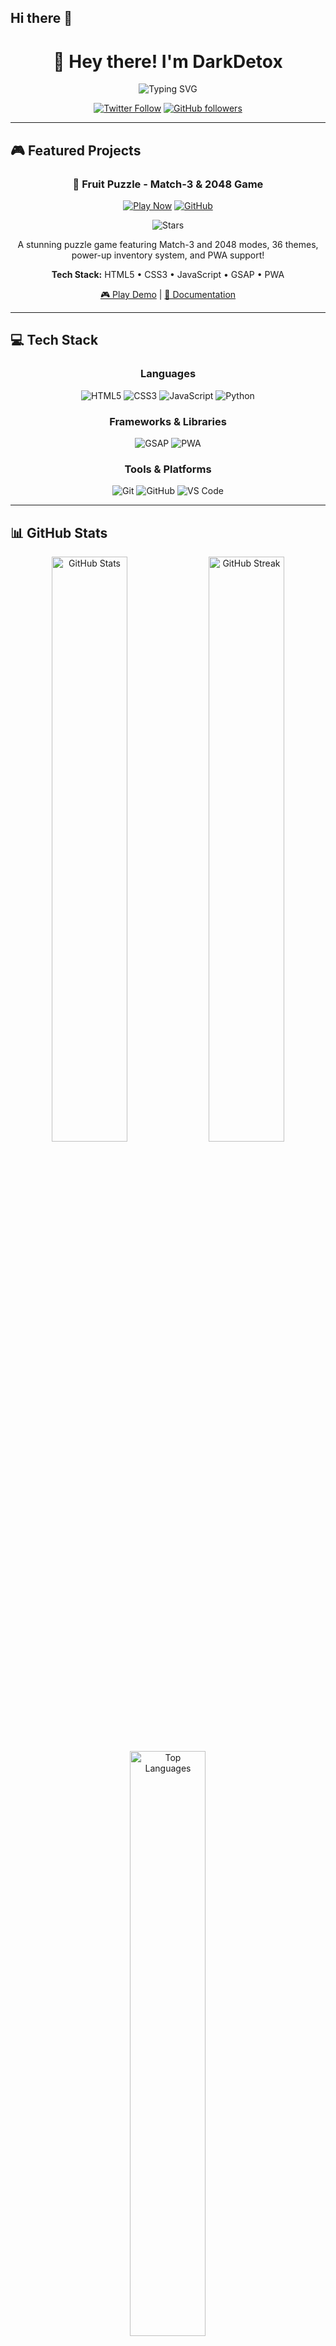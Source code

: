 ## Hi there 👋
<div align="center">

# 👋 Hey there! I'm DarkDetox

<img src="https://readme-typing-svg.demolab.com?font=Fira+Code&size=28&duration=3000&pause=1000&color=FF6B6B&center=true&vCenter=true&width=600&lines=Game+Developer+%F0%9F%8E%AE;Web+Developer+%F0%9F%92%BB;BOT+Developer+%F0%9F%9A%80;Open+Source+Enthusiast+%E2%AD%90;Always+Learning+%F0%9F%9A%80" alt="Typing SVG" />

<br>

[![Twitter Follow](https://img.shields.io/twitter/follow/TheDevilxyz?style=social)](https://twitter.com/TheDevilxyz)
[![GitHub followers](https://img.shields.io/github/followers/DarkDetox?style=social)](https://github.com/DarkDetox)

</div>

---

## 🎮 Featured Projects

<div align="center">

### 🍎 Fruit Puzzle - Match-3 & 2048 Game

[![Play Now](https://img.shields.io/badge/🎮_PLAY_NOW-4CAF50?style=for-the-badge&labelColor=000000)](https://darkdetox.github.io/FruitPuzzle/)
[![GitHub](https://img.shields.io/badge/View_Code-181717?style=for-the-badge&logo=github&logoColor=white)](https://github.com/DarkDetox/FruitPuzzle)

<img src="https://img.shields.io/github/stars/DarkDetox/FruitPuzzle?style=social" alt="Stars">

A stunning puzzle game featuring Match-3 and 2048 modes, 36 themes, power-up inventory system, and PWA support!

**Tech Stack:** HTML5 • CSS3 • JavaScript • GSAP • PWA

[🎮 Play Demo](https://darkdetox.github.io/FruitPuzzle/) | [📖 Documentation](https://github.com/DarkDetox/FruitPuzzle#readme)

</div>

---

## 💻 Tech Stack

<div align="center">

### Languages
![HTML5](https://img.shields.io/badge/HTML5-E34F26?style=for-the-badge&logo=html5&logoColor=white)
![CSS3](https://img.shields.io/badge/CSS3-1572B6?style=for-the-badge&logo=css3&logoColor=white)
![JavaScript](https://img.shields.io/badge/JavaScript-F7DF1E?style=for-the-badge&logo=javascript&logoColor=black)
![Python](https://img.shields.io/badge/Python-3776AB?style=for-the-badge&logo=python&logoColor=white)

### Frameworks & Libraries
![GSAP](https://img.shields.io/badge/GSAP-88CE02?style=for-the-badge&logo=greensock&logoColor=white)
![PWA](https://img.shields.io/badge/PWA-5A0FC8?style=for-the-badge&logo=pwa&logoColor=white)

### Tools & Platforms
![Git](https://img.shields.io/badge/Git-F05032?style=for-the-badge&logo=git&logoColor=white)
![GitHub](https://img.shields.io/badge/GitHub-181717?style=for-the-badge&logo=github&logoColor=white)
![VS Code](https://img.shields.io/badge/VS_Code-007ACC?style=for-the-badge&logo=visualstudiocode&logoColor=white)

</div>

---

## 📊 GitHub Stats

<div align="center">

<img width="49%" src="https://github-readme-stats.vercel.app/api?username=DarkDetox&show_icons=true&theme=radical&hide_border=true&bg_color=0D1117&title_color=FF6B6B&icon_color=FF6B6B&text_color=FFFFFF" alt="GitHub Stats">

<img width="49%" src="https://github-readme-streak-stats.herokuapp.com?user=DarkDetox&theme=radical&hide_border=true&background=0D1117&ring=FF6B6B&fire=FF6B6B&currStreakLabel=FF6B6B" alt="GitHub Streak">

<img width="49%" src="https://github-readme-stats.vercel.app/api/top-langs/?username=DarkDetox&layout=compact&theme=radical&hide_border=true&bg_color=0D1117&title_color=FF6B6B&text_color=FFFFFF" alt="Top Languages">

</div>

---

## 🏆 GitHub Trophies

<div align="center">

[![Trophy](https://github-profile-trophy.vercel.app/?username=DarkDetox&theme=radical&no-frame=true&no-bg=true&row=1&column=7)](https://github.com/ryo-ma/github-profile-trophy)

</div>

---

## 🎯 Current Focus

- 🎮 Building interactive web games
- 🚀 Learning advanced JavaScript & PWA development
- 💡 Contributing to open-source projects
- 🌟 Creating beautiful UI/UX experiences

---

## 📫 Connect With Me

<div align="center">

<table>
<tr>
<td align="center" width="200">
<a href="https://github.com/DarkDetox">
<img src="https://img.shields.io/badge/GitHub-181717?style=for-the-badge&logo=github&logoColor=white" alt="GitHub">
</a>
<br>
<b>DarkDetox</b>
</td>
<td align="center" width="200">
<a href="https://twitter.com/TheDevilxyz">
<img src="https://img.shields.io/badge/Twitter-1DA1F2?style=for-the-badge&logo=twitter&logoColor=white" alt="Twitter">
</a>
<br>
<b>@TheDevilxyz</b>
</td>
<td align="center" width="200">
<a href="https://t.me/DarkDexo">
<img src="https://img.shields.io/badge/Telegram-26A5E4?style=for-the-badge&logo=telegram&logoColor=white" alt="Telegram">
</a>
<br>
<b>@DarkDexo</b>
</td>
</tr>
<tr>
<td align="center" width="200">
<a href="mailto:darkdetox05@gmail.com">
<img src="https://img.shields.io/badge/Email-EA4335?style=for-the-badge&logo=gmail&logoColor=white" alt="Email">
</a>
<br>
<b>darkdetox05@gmail.com</b>
</td>
<td align="center" width="200">
<a href="https://discord.com/users/darkdexo">
<img src="https://img.shields.io/badge/Discord-5865F2?style=for-the-badge&logo=discord&logoColor=white" alt="Discord">
</a>
<br>
<b>darkdexo</b>
</td>
<td align="center" width="200">
<a href="https://darkdetox.github.io/FruitPuzzle/">
<img src="https://img.shields.io/badge/Portfolio-FF6B6B?style=for-the-badge&logo=googlechrome&logoColor=white" alt="Portfolio">
</a>
<br>
<b>My Projects</b>
</td>
</tr>
</table>

### 💬 Feel free to reach out!

[![GitHub](https://img.shields.io/badge/GitHub-DarkDetox-181717?style=flat-square&logo=github)](https://github.com/DarkDetox)
[![Twitter](https://img.shields.io/badge/Twitter-@TheDevilxyz-1DA1F2?style=flat-square&logo=twitter)](https://twitter.com/TheDevilxyz)
[![Telegram](https://img.shields.io/badge/Telegram-@DarkDexo-26A5E4?style=flat-square&logo=telegram)](https://t.me/DarkDexo)
[![Discord](https://img.shields.io/badge/Discord-darkdexo-5865F2?style=flat-square&logo=discord)](https://discord.com/users/darkdexo)
[![Email](https://img.shields.io/badge/Email-darkdetox05@gmail.com-EA4335?style=flat-square&logo=gmail)](mailto:darkdetox05@gmail.com)

</div>

---

## 💡 Fun Facts

- 🎮 I love creating puzzle games
- 🌈 Obsessed with beautiful gradients and glassmorphism
- ⚡ 36 themes in one project? Challenge accepted!
- 🎯 Always looking for the next coding challenge
- 💻 Available for collaboration on interesting projects

---

## 📈 Activity Graph

<div align="center">

[![DarkDetox's github activity graph](https://github-readme-activity-graph.vercel.app/graph?username=DarkDetox&theme=react-dark&hide_border=true&bg_color=0D1117&color=FF6B6B&line=FF6B6B&point=FFFFFF)](https://github.com/ashutosh00710/github-readme-activity-graph)

</div>

---

<div align="center">

### 🎮 Featured Game: Fruit Puzzle

<a href="https://darkdetox.github.io/fruitpuzzle/">
  <img src="https://img.shields.io/badge/PLAY_NOW-FF6B6B?style=for-the-badge&labelColor=000000" alt="Play Now" height="50">
</a>

<br><br>

**Thanks for visiting!** ⭐

<img src="https://komarev.com/ghpvc/?username=DarkDetox&color=FF6B6B&style=for-the-badge" alt="Profile Views">

</div>
